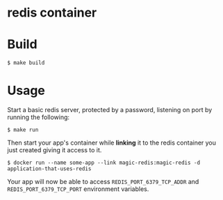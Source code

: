 # redis container

# Build

```bash
$ make build
```

# Usage

Start a basic redis server, protected by a password,
listening on port  by running the following:

```
$ make run
```

Then start your app's container while **linking** it to the redis
container you just created giving it access to it.

```
$ docker run --name some-app --link magic-redis:magic-redis -d application-that-uses-redis
```

Your app will now be able to access `REDIS_PORT_6379_TCP_ADDR`
and `REDIS_PORT_6379_TCP_PORT` environment variables.

